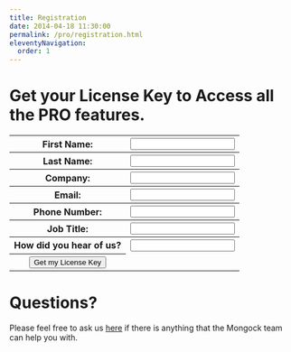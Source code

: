 ```yaml
---
title: Registration
date: 2014-04-18 11:30:00 
permalink: /pro/registration.html
eleventyNavigation:
  order: 1
---
```


<script>

  //WIP Code
  function sendRequest(){
    var url = "https://getform.io/f/2300119f-54b1-40b4-8018-45d439a9affe";

    var xhr = new XMLHttpRequest();
    xhr.open("POST", url);

    xhr.setRequestHeader("Content-Type", "application/x-www-form-urlencoded");

    xhr.onreadystatechange = function () {
      if (xhr.readyState === 4) {
          console.log(xhr.status);
          console.log(xhr.responseText);
          if (xhr.status == 302) {
            location.href = "/pro/registration.html";
          }
          if (xhr.status == 429) {
            alert ("You must wait 60 seconds");
          }
      }};

    var name = document.getElementById("name").value;
    var lastname = document.getElementById("lastName").value;
    var company = document.getElementById("company").value;
    var email = document.getElementById("email").value;
    var phone = document.getElementById("phone").value;
    var title = document.getElementById("title").value;
    var feedback = document.getElementById("feedback").value;

    //ToDO: add validations

    var data = "name="+name+"&";
    var data += "lastname="+lastname+"&";
    var data += "company="+company+"&";
    var data += "email="+email+"&";
    var data += "phone="+phone+"&";
    var data += "title="+title+"&";
    var data += "feedback="+feedback;
              
    xhr.send(data);
  }
</script>

# Get your License Key to Access all the  <span class="professional">PRO</span> features. 

<table>
 <tr>
  <th>First Name:</th>
  <th><input type="text" id="name" name="name"/></th>
</tr>
<tr>
  <th>Last Name:</th>
  <th><input type="text" id="lastName" name="lastname"/></th>
</tr>
<tr>
  <th>Company:</th>
  <th><input type="text" id="company" name="company"/></th>
</tr>
<tr>
  <th>Email:</th>
  <th><input type="text" id="email" name="email"/></th>
</tr>
<tr>
  <th>Phone Number:</th>
  <th><input type="text" id="phone" name="phone"/></th>
</tr>
<tr>
  <th>Job Title:</th>
  <th><input type="text" id="title" name="title"/></th>
</tr>
<tr>
  <th>How did you hear of us?</th>
  <th><input type="text" id="feedback" name="feedback"/></th>
</tr>
</tr>
<th><button onClick="sendRequest();">Get my License Key</button> </th>
</tr>
</table>


# Questions? 

Please feel free to ask us [here](mailto:dev@cloudyrock.io) if there is anything that the Mongock team can help you with. 